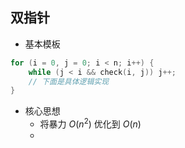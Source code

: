 ## 双指针

- 基本模板

```c++
for (i = 0, j = 0; i < n; i++) {
    while (j < i && check(i, j)) j++;
    // 下面是具体逻辑实现
}
```
- 核心思想
  - 将暴力 $O(n^2)$ 优化到 $O(n)$  
  - 
